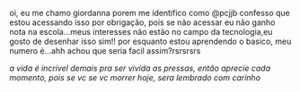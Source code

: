 oi, eu me chamo giordanna porem me identifico como @pcjjb 
confesso que estou acessando isso por obrigação, pois se não acessar eu não ganho nota na escola...meus interesses não estão no campo da tecnologia,eu gosto de desenhar isso sim!! 
por esquanto estou aprendendo o basico, 
meu numero é...ahh achou que seria facil assim?rsrsrsrs 

*a vida é incrivel demais pra ser vivida as pressas, então aprecie cada momento, pois se vc se vc morrer hoje, sera lembrado com carinho*
